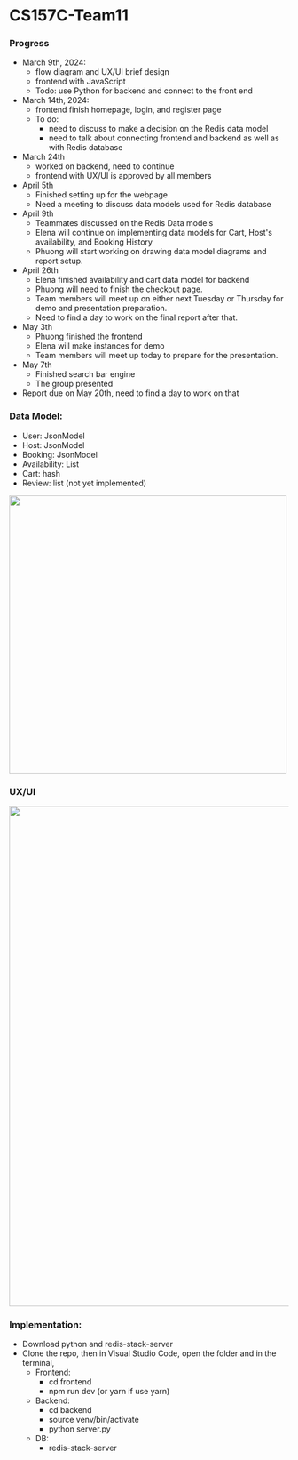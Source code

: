 # CS157C-Team11


### Progress
  - March 9th, 2024:
      - flow diagram and UX/UI brief design
      - frontend with JavaScript
      - Todo: use Python for backend and connect to the front end 
  - March 14th, 2024:
      - frontend finish homepage, login, and register page
      - To do:
         - need to discuss to make a decision on the Redis data model
         - need to talk about connecting frontend and backend as well as with Redis database
  - March 24th
      - worked on backend, need to continue
      - frontend with UX/UI is approved by all members
  - April 5th
      - Finished setting up for the webpage
      - Need a meeting to discuss data models used for Redis database
  - April 9th
      - Teammates discussed on the Redis Data models
      - Elena will continue on implementing data models for Cart, Host's availability, and Booking History
      - Phuong will start working on drawing data model diagrams and report setup.
  - April 26th
      - Elena finished availability and cart data model for backend
      - Phuong will need to finish the checkout page.
      - Team members will meet up on either next Tuesday or Thursday for demo and presentation preparation.
      - Need to find a day to work on the final report after that. 
  - May 3th
      - Phuong finished the frontend
      - Elena will make instances for demo
      - Team members will meet up today to prepare for the presentation.
  - May 7th
      - Finished search bar engine
      - The group presented
  - Report due on May 20th, need to find a day to work on that
  
### Data Model:
- User: JsonModel
- Host: JsonModel
- Booking: JsonModel
- Availability: List
- Cart: hash
- Review: list (not yet implemented)
  
<img src="https://github.com/PhuongHuynh9987/CS157C-Team11/assets/54336313/c143dbe2-c64a-4776-b6a3-89e663d51d28" width="500">

### UX/UI
<img src="https://github.com/PhuongHuynh9987/CS157C-Team11/assets/54336313/a33ea9c2-0922-41d0-b4a3-a8184b569916" width="900">

### Implementation:
- Download python and redis-stack-server
- Clone the repo, then in Visual Studio Code, open the folder and in the terminal,
   - Frontend:
      + cd frontend
      + npm run dev (or yarn if use yarn)
   - Backend:
      + cd backend
      + source venv/bin/activate
      + python server.py
   - DB:
      + redis-stack-server
